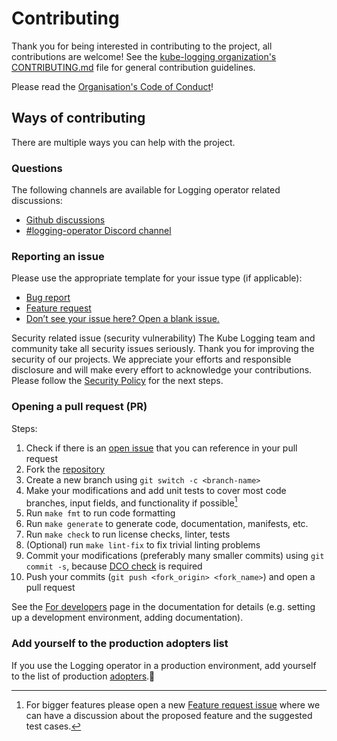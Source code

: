 # Contributing

Thank you for being interested in contributing to the project, all contributions are welcome!
See the [kube-logging organization's CONTRIBUTING.md](https://github.com/kube-logging/.github/blob/main/CONTRIBUTING.md) file for general contribution guidelines.

Please read the [Organisation's Code of Conduct](https://github.com/kube-logging/.github/blob/main/CODE_OF_CONDUCT.md)!

## Ways of contributing

There are multiple ways you can help with the project.

### Questions

The following channels are available for Logging operator related discussions:

- [Github discussions](https://github.com/orgs/kube-logging/discussions)
- [#logging-operator Discord channel](https://discord.gg/eAcqmAVU2u)

### Reporting an issue

Please use the appropriate template for your issue type (if applicable):

- [Bug report](https://github.com/kube-logging/logging-operator/issues/new?assignees=&labels=bug&projects=&template=---bug-report.md&title=)
- [Feature request](https://github.com/kube-logging/logging-operator/issues/new?assignees=&labels=&projects=&template=--feature-request.md&title=)
- [Don’t see your issue here? Open a blank issue.](https://github.com/kube-logging/logging-operator/issues/new)

Security related issue (security vulnerability)
The Kube Logging team and community take all security issues seriously. Thank you for improving the security of our projects. We appreciate your efforts and responsible disclosure and will make every effort to acknowledge your contributions.
Please follow the [Security Policy](https://github.com/kube-logging/logging-operator/security/policy) for the next steps.

### Opening a pull request (PR)

Steps:

1. Check if there is an [open issue](https://github.com/kube-logging/logging-operator/issues) that you can reference in your pull request
2. Fork the [repository](https://github.com/kube-logging/logging-operator/fork)
3. Create a new branch using `git switch -c <branch-name>`
4. Make your modifications and add unit tests to cover most code branches, input fields, and functionality if possible[^1]
5. Run `make fmt` to run code formatting
6. Run `make generate` to generate code, documentation, manifests, etc.
7. Run `make check` to run license checks, linter, tests
8. (Optional) run `make lint-fix` to fix trivial linting problems
9. Commit your modifications (preferably many smaller commits) using `git commit -s`, because [DCO check](https://github.com/apps/dco) is required
10. Push your commits (`git push <fork_origin> <fork_name>`) and open a pull request

See the [For developers](https://kube-logging.dev/docs/developers/) page in the documentation for details (e.g. setting up a development environment, adding documentation).

[^1]: For bigger features please open a new [Feature request issue](https://github.com/kube-logging/logging-operator/issues/new?assignees=&labels=&projects=&template=--feature-request.md&title=) where we can have a discussion about the proposed feature and the suggested test cases.

### Add yourself to the production adopters list

If you use the Logging operator in a production environment, add yourself to the list of production [adopters](https://github.com/kube-logging/logging-operator/blob/master/ADOPTERS.md).🤘
